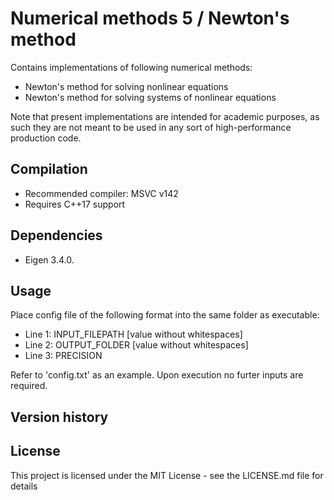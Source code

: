 # Numerical methods 5 / Newton's method

Contains implementations of following numerical methods:

* Newton's method for solving nonlinear equations
* Newton's method for solving systems of nonlinear equations

Note that present implementations are intended for academic purposes, as such they are not meant to be used in any sort of high-performance production code.

## Compilation

* Recommended compiler: MSVC v142
* Requires C++17 support

## Dependencies

* Eigen 3.4.0.

## Usage

Place config file of the following format into the same folder as executable:

* Line 1: INPUT_FILEPATH [value without whitespaces]
* Line 2: OUTPUT_FOLDER [value without whitespaces]
* Line 3: PRECISION

Refer to 'config.txt' as an example. Upon execution no furter inputs are required.

## Version history

## License

This project is licensed under the MIT License - see the LICENSE.md file for details